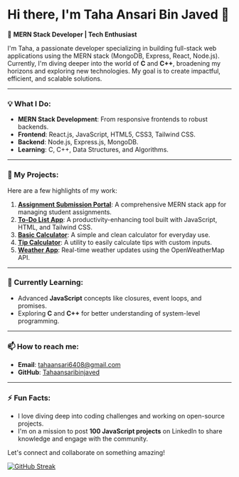 # Hi there, I'm Taha Ansari Bin Javed 👋

🌟 **MERN Stack Developer | Tech Enthusiast**

I'm Taha, a passionate developer specializing in building full-stack web applications using the MERN stack (MongoDB, Express, React, Node.js). Currently, I'm diving deeper into the world of **C** and **C++**, broadening my horizons and exploring new technologies. My goal is to create impactful, efficient, and scalable solutions.

---

### 💡 What I Do:
- **MERN Stack Development**: From responsive frontends to robust backends.
- **Frontend**: React.js, JavaScript, HTML5, CSS3, Tailwind CSS.
- **Backend**: Node.js, Express.js, MongoDB.
- **Learning**: C, C++, Data Structures, and Algorithms.

---

### 🚀 My Projects:
Here are a few highlights of my work:
1. **[Assignment Submission Portal](https://github.com/Tahaansaribinjaved)**: A comprehensive MERN stack app for managing student assignments.
2. **[To-Do List App](https://github.com/Tahaansaribinjaved)**: A productivity-enhancing tool built with JavaScript, HTML, and Tailwind CSS.
3. **[Basic Calculator](https://github.com/Tahaansaribinjaved)**: A simple and clean calculator for everyday use.
4. **[Tip Calculator](https://github.com/Tahaansaribinjaved)**: A utility to easily calculate tips with custom inputs.
5. **[Weather App](https://github.com/Tahaansaribinjaved)**: Real-time weather updates using the OpenWeatherMap API.

---

### 🌱 Currently Learning:
- Advanced **JavaScript** concepts like closures, event loops, and promises.
- Exploring **C** and **C++** for better understanding of system-level programming.

---

### 📫 How to reach me:
- **Email**: tahaansari6408@gmail.com
- **GitHub**: [Tahaansaribinjaved](https://github.com/Tahaansaribinjaved)

---

### ⚡ Fun Facts:
- I love diving deep into coding challenges and working on open-source projects.
- I'm on a mission to post **100 JavaScript projects** on LinkedIn to share knowledge and engage with the community.

Let's connect and collaborate on something amazing!

[![GitHub Streak](https://github-readme-streak-stats.herokuapp.com?user=Tahaansaribinjaved&theme=dark)](https://git.io/streak-stats)
